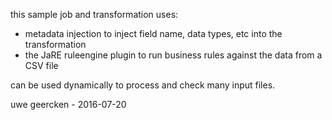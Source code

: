 this sample job and transformation uses:

- metadata injection to inject field name, data types, etc into the transformation
- the JaRE ruleengine plugin to run business rules against the data from a CSV file

can be used dynamically to process and check many input files.

uwe geercken - 2016-07-20
